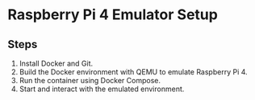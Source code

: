 # Raspberry Pi 4 Emulator Setup

## Steps

1. Install Docker and Git.
2. Build the Docker environment with QEMU to emulate Raspberry Pi 4.
3. Run the container using Docker Compose.
4. Start and interact with the emulated environment.
